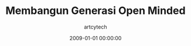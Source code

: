 ---
layout: post
current: post
cover:  assets/images/hello-world.png
navigation: True
title: Membangun Generasi Open Minded
description: Deskripsi singkat untuk meta tag dan OpenGraph
summary: Ringkasan artikel untuk ditampilkan pada *post card*
date: 2009-01-01 00:00:00
modified: 2009-01-02 00:00:00
tags: [draft]
class: post-template
subclass: 'post tag-draft'
author: artcytech
comments: true
mathjax:
---